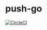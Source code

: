# push-go

[![CircleCI](https://circleci.com/gh/nokamoto/push-go/tree/master.svg?style=svg)](https://circleci.com/gh/nokamoto/push-go/tree/master)
